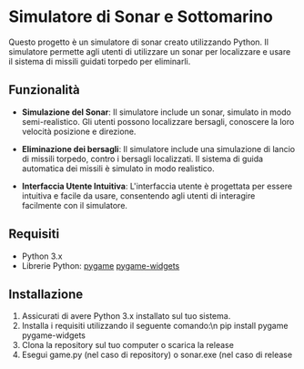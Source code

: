 # Simulatore di Sonar e Sottomarino

Questo progetto è un simulatore di sonar creato utilizzando Python. Il simulatore permette agli utenti di utilizzare un sonar per localizzare e usare il sistema di missili guidati torpedo per eliminarli.

## Funzionalità

- **Simulazione del Sonar**: Il simulatore include un sonar, simulato in modo semi-realistico. Gli utenti possono localizzare bersagli, conoscere la loro velocità posizione e direzione.

- **Eliminazione dei bersagli**: Il simulatore include una simulazione di lancio di missili torpedo, contro i bersagli localizzati. Il sistema di guida automatica dei missili è simulato in modo realistico.

- **Interfaccia Utente Intuitiva**: L'interfaccia utente è progettata per essere intuitiva e facile da usare, consentendo agli utenti di interagire facilmente con il simulatore.

## Requisiti

- Python 3.x
- Librerie Python: [pygame](https://www.pygame.org/) [pygame-widgets](https://pygamewidgets.readthedocs.io/en/stable/)

## Installazione

1. Assicurati di avere Python 3.x installato sul tuo sistema.
2. Installa i requisiti utilizzando il seguente comando:\n
   pip install pygame pygame-widgets
3. Clona la repository sul tuo computer o scarica la release
4. Esegui game.py (nel caso di repository) o sonar.exe (nel caso di release
